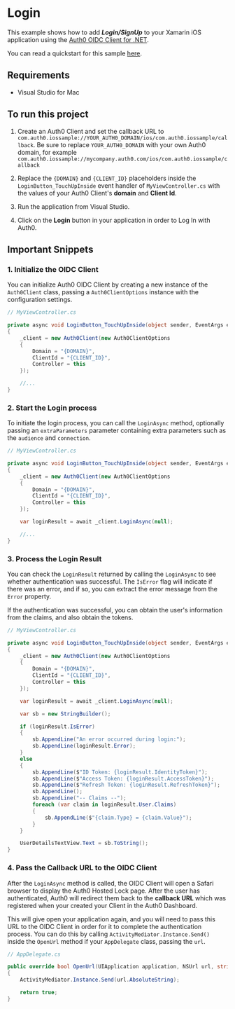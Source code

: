 # Login

This example shows how to add ***Login/SignUp*** to your Xamarin iOS application using the [Auth0 OIDC Client for .NET](https://github.com/auth0/auth0-oidc-client-net).

You can read a quickstart for this sample [here](https://auth0.com/docs/quickstart/native/xamarin).

## Requirements

* Visual Studio for Mac

## To run this project

1. Create an Auth0 Client and set the callback URL to `com.auth0.iossample://YOUR_AUTH0_DOMAIN/ios/com.auth0.iossample/callback`. Be sure to replace `YOUR_AUTH0_DOMAIN` with your own Auth0 domain, for example `com.auth0.iossample://mycompany.auth0.com/ios/com.auth0.iossample/callback`

2. Replace the `{DOMAIN}` and `{CLIENT_ID}` placeholders inside the `LoginButton_TouchUpInside` event handler of `MyViewController.cs` with the values of your Auth0 Client's **domain** and **Client Id**.

3. Run the application from Visual Studio.

4. Click on the **Login** button in your application in order to Log In with Auth0.

## Important Snippets

### 1. Initialize the OIDC Client

You can initialize Auth0 OIDC Client by creating a new instance of the `Auth0Client` class, passing a `Auth0ClientOptions` instance with the configuration settings.

```csharp
// MyViewController.cs

private async void LoginButton_TouchUpInside(object sender, EventArgs e)
{
	_client = new Auth0Client(new Auth0ClientOptions
	{
		Domain = "{DOMAIN}",
		ClientId = "{CLIENT_ID}",
		Controller = this
	});

	//...
}
```

### 2. Start the Login process

To initiate the login process, you can call the `LoginAsync` method, optionally passing an `extraParameters` parameter containing extra parameters such as the `audience` and `connection`.

```csharp
// MyViewController.cs

private async void LoginButton_TouchUpInside(object sender, EventArgs e)
{
	_client = new Auth0Client(new Auth0ClientOptions
	{
		Domain = "{DOMAIN}",
		ClientId = "{CLIENT_ID}",
		Controller = this
	});

	var loginResult = await _client.LoginAsync(null);

	//...
}
```

### 3. Process the Login Result

You can check the `LoginResult` returned by calling the `LoginAsync` to see whether authentication was successful. The `IsError` flag will indicate if there was an error, and if so, you can extract the error message from the `Error` property.

If the authentication was successful, you can obtain the user's information from the claims, and also obtain the tokens.

```csharp
// MyViewController.cs

private async void LoginButton_TouchUpInside(object sender, EventArgs e)
{
	_client = new Auth0Client(new Auth0ClientOptions
	{
		Domain = "{DOMAIN}",
		ClientId = "{CLIENT_ID}",
		Controller = this
	});

	var loginResult = await _client.LoginAsync(null);

	var sb = new StringBuilder();

	if (loginResult.IsError)
	{
		sb.AppendLine("An error occurred during login:");
		sb.AppendLine(loginResult.Error);
	}
	else
	{
		sb.AppendLine($"ID Token: {loginResult.IdentityToken}");
		sb.AppendLine($"Access Token: {loginResult.AccessToken}");
		sb.AppendLine($"Refresh Token: {loginResult.RefreshToken}");
		sb.AppendLine();
		sb.AppendLine("-- Claims --");
		foreach (var claim in loginResult.User.Claims)
		{
			sb.AppendLine($"{claim.Type} = {claim.Value}");
		}
	}

	UserDetailsTextView.Text = sb.ToString();
}
```

### 4. Pass the Callback URL to the OIDC Client

After the `LoginAsync` method is called, the OIDC Client will open a Safari browser to display the Auth0 Hosted Lock page. After the user has authenticated, Auth0 will redirect them back to the **callback URL** which was registered when your created your Client in the Auth0 Dashboard.

This will give open your application again, and you will need to pass this URL to the OIDC Client in order for it to complete the authentication process. You can do this by calling `ActivityMediator.Instance.Send()` inside the `OpenUrl` method if your `AppDelegate` class, passing the `url`.

```csharp
// AppDelegate.cs

public override bool OpenUrl(UIApplication application, NSUrl url, string sourceApplication, NSObject annotation)
{
	ActivityMediator.Instance.Send(url.AbsoluteString);

	return true;
}
```